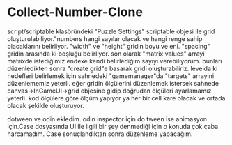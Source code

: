 # Collect-Number-Clone
 
script/scriptable klasöründeki  "Puzzle Settings" scriptable objesi ile grid oluşturulabiliyor."numbers hangi sayılar olacak ve hangi 
renge sahip olacaklarını belirliyor. "width" ve "height" gridin boyu ve eni. "spacing" gridin arasında ki boşluğu belirliyor. son olarak 
"matrix values" arrayi matrixde istediğimiz endexe kendi belirlediğim sayıyı verebiliyorum. bunları düzenledikten sonra "create grid"e 
basarak gridi oluşturabiliriz. levelda ki hedefleri belirlemek için sahnedeki "gamemanager"da "targets" arrayini düzenlememiz yeterli.
eğer gridin ölçülerini düzenlemek istersek sahnede canvas->InGameUI->grid objesine gidip doğrudan ölçüleri ayarlamamız yeterli. 
kod ölçülere göre ölçüm yapıyor ya her bir cell kare olacak ve ortada olacak şekilde oluşturuyor.

dotween ve odin ekledim. odin inspector için do tween ise animasyon için.Case dosyasında UI ile ilgili bir şey  denmediği için
o konuda çok çaba harcamadım. Case sonuçlandıktan sonra düzenleme yapacağım.
